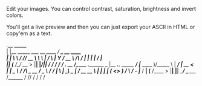 Edit your images. You can control contrast, saturation, brightness and invert colors. 

You'll get a live preview and then you can just export your ASCII in HTML or copy'em as a text.

.__                           _____             
|  |__ _____ ___  __ ____   _/ ____\_ __  ____  
|  |  \\__  \\  \/ // __ \  \   __\  |  \/    \ 
|   Y  \/ __ \\   /\  ___/   |  | |  |  /   |  \
|___|  (____  /\_/  \___  >  |__| |____/|___|  /
     \/     \/          \/                   \/ 
___.                            __                   /\________   .________
\_ |__ ___.__. _____    _______/  |________  ____    )/\_____  \  |   ____/
 | __ <   |  | \__  \  /  ___/\   __\_  __ \/  _ \      /  ____/  |____  \ 
 | \_\ \___  |  / __ \_\___ \  |  |  |  | \(  <_> )    /       \  /       \-
 |___  / ____| (____  /____  > |__|  |__|   \____/     \_______ \/______  /
     \/\/           \/     \/                                  \/       \/ 

